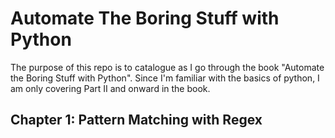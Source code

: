 # Automate The Boring Stuff with Python

The purpose of this repo is to catalogue as I go through the book "Automate the Boring Stuff with Python". Since I'm familiar with the basics of python, I am only covering Part II and onward in the book. 

## Chapter 1: Pattern Matching with Regex